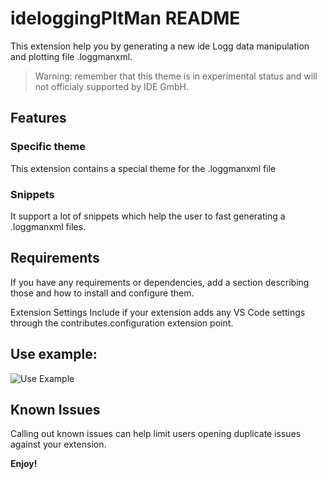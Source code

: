 # ideloggingPltMan README

This extension help you by generating a new ide Logg data manipulation and plotting file .loggmanxml.

> Warning: remember that this theme is in experimental status and will not officialy supported by IDE GmbH.

## Features

### Specific theme

This extension contains a special theme for the .loggmanxml file

### Snippets

It support a lot of snippets which help the user to fast generating a .loggmanxml files.

## Requirements

If you have any requirements or dependencies, add a section describing those and how to install and configure them.

Extension Settings
Include if your extension adds any VS Code settings through the contributes.configuration extension point.

## Use example:

![Use Example](D:\temp\DeleteMe\chroniclerAnimatedGifs\vscode-1554286519071.gif)

## Known Issues

Calling out known issues can help limit users opening duplicate issues against your extension.

**Enjoy!**